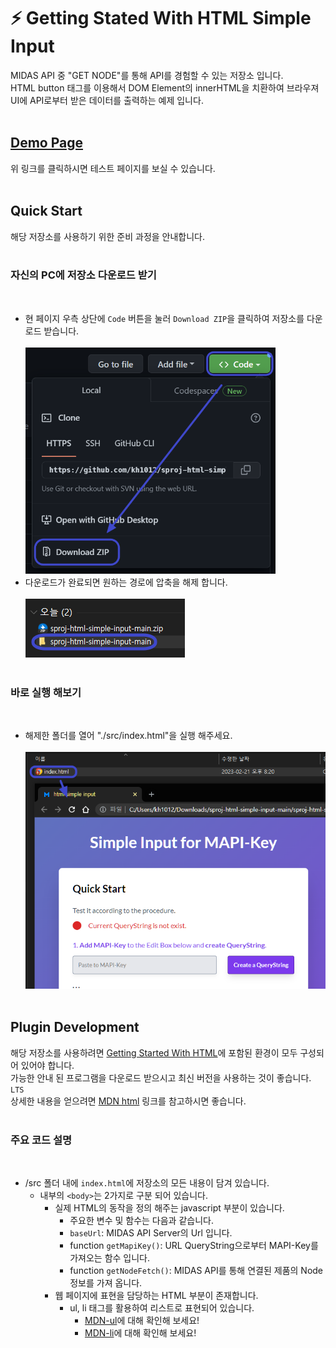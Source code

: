 # :zap: Getting Stated With HTML Simple Input

MIDAS API 중 "GET NODE"를 통해 API를 경험할 수 있는 저장소 입니다.\
HTML button 태그를 이용해서 DOM Element의 innerHTML을 치환하여 브라우져 UI에 API로부터 받은 데이터를 출력하는 예제 입니다.
<br /><br />

## [Demo Page](https://kh1012.github.io/sproj-html-simple-input/src/index.html)
위 링크를 클릭하시면 테스트 페이지를 보실 수 있습니다.
<br /><br />

## Quick Start

해당 저장소를 사용하기 위한 준비 과정을 안내합니다.
<br /><br />

### 자신의 PC에 저장소 다운로드 받기
<br />

- 현 페이지 우측 상단에 `Code` 버튼을 눌러 `Download ZIP`을 클릭하여 저장소를 다운로드 받습니다.\
  <br />
  <img src="./img/download.png" width="400px" />
- 다운로드가 완료되면 원하는 경로에 압축을 해제 합니다.\
  <br />
  ![img](./img/releasezip.png)
<br /><br />

### 바로 실행 해보기
<br />

- 해제한 폴더를 열어 "./src/index.html"을 실행 해주세요.\
  <br />
  <img src="./img/openhtml.png" width="600px" />
<br /><br />

## Plugin Development

해당 저장소를 사용하려면 [Getting Started With HTML](https://github.com/kh1012/sproj-prerequisite/tree/main/html)에 포함된 환경이 모두 구성되어 있어야 합니다. \
가능한 안내 된 프로그램을 다운로드 받으시고 최신 버전을 사용하는 것이 좋습니다. `LTS`\
상세한 내용을 얻으려면 [MDN html](https://developer.mozilla.org/ko/docs/Web/HTML) 링크를 참고하시면 좋습니다.
<br /><br />

### 주요 코드 설명
<br />

- /src 폴더 내에 `index.html`에 저장소의 모든 내용이 담겨 있습니다.
  - 내부의 `<body>`는 2가지로 구분 되어 있습니다.
    - 실제 HTML의 동작을 정의 해주는 javascript 부분이 있습니다.
      - 주요한 변수 및 함수는 다음과 같습니다.
      - `baseUrl`: MIDAS API Server의 Url 입니다.
      - function `getMapiKey()`: URL QueryString으로부터 MAPI-Key를 가져오는 함수 입니다.
      - function `getNodeFetch()`: MIDAS API를 통해 연결된 제품의 Node 정보를 가져 옵니다.
    - 웹 페이지에 표현을 담당하는 HTML 부분이 존재합니다.
      - ul, li 태그를 활용하여 리스트로 표현되어 있습니다.
        - [MDN-ul](https://developer.mozilla.org/ko/docs/Web/HTML/Element/ul)에 대해 확인해 보세요!
        - [MDN-li](https://developer.mozilla.org/ko/docs/Web/HTML/Element/li)에 대해 확인해 보세요!
